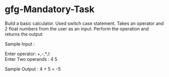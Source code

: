 # gfg-Mandatory-Task
Build a basic calculator.
Used switch case statement.
Takes an operator and 2 float numbers from the user as an input.
Perform the operation and returns the output

Sample Input :

Enter operator: +,-,*./:  
Enter Two operands : 4 5


Sample Output :
4 + 5 = -5
